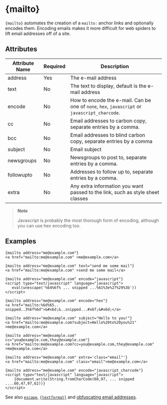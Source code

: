 # {mailto}

`{mailto}` automates the creation of a `mailto:` anchor links and
optionally encodes them. Encoding emails makes it more difficult for web
spiders to lift email addresses off of a site.

## Attributes

| Attribute Name | Required | Description                                                                                   |
|----------------|----------|-----------------------------------------------------------------------------------------------|
| address        | Yes      | The e-mail address                                                                            |
| text           | No       | The text to display, default is the e-mail address                                            |
| encode         | No       | How to encode the e-mail. Can be one of `none`, `hex`, `javascript` or `javascript_charcode`. |
| cc             | No       | Email addresses to carbon copy, separate entries by a comma.                                  |
| bcc            | No       | Email addresses to blind carbon copy, separate entries by a comma                             |
| subject        | No       | Email subject                                                                                 |
| newsgroups     | No       | Newsgroups to post to, separate entries by a comma.                                           |
| followupto     | No       | Addresses to follow up to, separate entries by a comma.                                       |
| extra          | No       | Any extra information you want passed to the link, such as style sheet classes                |

> **Note**
>
> Javascript is probably the most thorough form of encoding, although
> you can use hex encoding too.


## Examples

```smarty
{mailto address="me@example.com"}
<a href="mailto:me@example.com" >me@example.com</a>

{mailto address="me@example.com" text="send me some mail"}
<a href="mailto:me@example.com" >send me some mail</a>

{mailto address="me@example.com" encode="javascript"}
<script type="text/javascript" language="javascript">
   eval(unescape('%64%6f% ... snipped ...%61%3e%27%29%3b'))
</script>

{mailto address="me@example.com" encode="hex"}
<a href="mailto:%6d%65.. snipped..3%6f%6d">&#x6d;&..snipped...#x6f;&#x6d;</a>

{mailto address="me@example.com" subject="Hello to you!"}
<a href="mailto:me@example.com?subject=Hello%20to%20you%21" >me@example.com</a>

{mailto address="me@example.com" cc="you@example.com,they@example.com"}
<a href="mailto:me@example.com?cc=you@example.com,they@example.com" >me@example.com</a>

{mailto address="me@example.com" extra='class="email"'}
<a href="mailto:me@example.com" class="email">me@example.com</a>

{mailto address="me@example.com" encode="javascript_charcode"}
<script type="text/javascript" language="javascript">
    {document.write(String.fromCharCode(60,97, ... snipped ....60,47,97,62))}
</script>
```

See also [`escape`](../language-modifiers/language-modifier-escape.md),
[`{textformat}`](../language-custom-functions/language-function-textformat.md) and [obfuscating email
addresses](../../appendixes/tips.md#obfuscating-e-mail-addresses).
